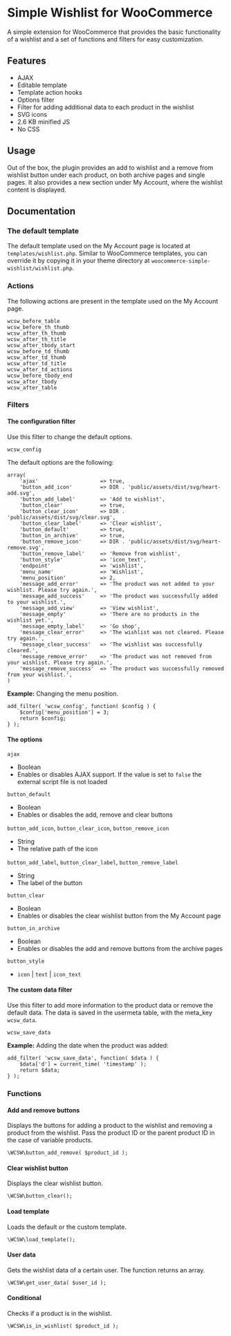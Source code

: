# Simple Wishlist for WooCommerce

A simple extension for WooCommerce that provides the basic functionality of a wishlist and a set of functions and filters for easy customization.

## Features

- AJAX
- Editable template
- Template action hooks
- Options filter
- Filter for adding additional data to each product in the wishlist
- SVG icons
- 2.6 KB minified JS
- No CSS

## Usage

Out of the box, the plugin provides an add to wishlist and a remove from wishlist button under each product, on both archive pages and single pages. It also provides a new section under My Account, where the wishlist content is displayed.

## Documentation

### The default template

The default template used on the My Account page is located at `templates/wishlist.php`. Similar to WooCommerce templates, you can override it by copying it in your theme directory at `woocommerce-simple-wishlist/wishlist.php`.

### Actions

The following actions are present in the template used on the My Account page.

```
wcsw_before_table
wcsw_before_th_thumb
wcsw_after_th_thumb
wcsw_after_th_title
wcsw_after_tbody_start
wcsw_before_td_thumb
wcsw_after_td_thumb
wcsw_after_td_title
wcsw_after_td_actions
wcsw_before_tbody_end
wcsw_after_tbody
wcsw_after_table
```

### Filters

#### The configuration filter

Use this filter to change the default options.

```
wcsw_config
```

The default options are the following:

```
array(
    'ajax'                    => true,
    'button_add_icon'         => DIR . 'public/assets/dist/svg/heart-add.svg',
    'button_add_label'        => 'Add to wishlist',
    'button_clear'            => true,
    'button_clear_icon'       => DIR . 'public/assets/dist/svg/clear.svg',
    'button_clear_label'      => 'Clear wishlist',
    'button_default'          => true,
    'button_in_archive'       => true,
    'button_remove_icon'      => DIR . 'public/assets/dist/svg/heart-remove.svg',
    'button_remove_label'     => 'Remove from wishlist',
    'button_style'            => 'icon_text',
    'endpoint'                => 'wishlist',
    'menu_name'               => 'Wishlist',
    'menu_position'           => 2,
    'message_add_error'       => 'The product was not added to your wishlist. Please try again.',
    'message_add_success'     => 'The product was successfully added to your wishlist.',
    'message_add_view'        => 'View wishlist',
    'message_empty'           => 'There are no products in the wishlist yet.',
    'message_empty_label'     => 'Go shop',
    'message_clear_error'     => 'The wishlist was not cleared. Please try again.',
    'message_clear_success'   => 'The wishlist was successfully cleared.',
    'message_remove_error'    => 'The product was not removed from your wishlist. Please try again.',
    'message_remove_success'  => 'The product was successfully removed from your wishlist.',
)
```

**Example:** Changing the menu position.

```
add_filter( 'wcsw_config', function( $config ) {
    $config['menu_position'] = 3;
    return $config;
} );
```

#### The options

`ajax`

- Boolean
- Enables or disables AJAX support. If the value is set to `false` the external script file is not loaded

`button_default`

- Boolean
- Enables or disables the add, remove and clear buttons

`button_add_icon`, `button_clear_icon`, `button_remove_icon`

- String
- The relative path of the icon

`button_add_label`, `button_clear_label`, `button_remove_label`

- String
- The label of the button

`button_clear`

- Boolean
- Enables or disables the clear wishlist button from the My Account page

`button_in_archive`

- Boolean
- Enables or disables the add and remove buttons from the archive pages

`button_style`

- `icon` | `text` | `icon_text`

#### The custom data filter

Use this filter to add more information to the product data or remove the default data. The data is saved in the usermeta table, with the meta_key `wcsw_data`.

```
wcsw_save_data
```

**Example:** Adding the date when the product was added:

```
add_filter( 'wcsw_save_data', function( $data ) {
    $data['d'] = current_time( 'timestamp' );
    return $data;
} );
```

### Functions

#### Add and remove buttons

Displays the buttons for adding a product to the wishlist and removing a product from the wishlist. Pass the product ID or the parent product ID in the case of variable products.

```
\WCSW\button_add_remove( $product_id );
```

#### Clear wishlist button

Displays the clear wishlist button.

```
\WCSW\button_clear();
```

#### Load template

Loads the default or the custom template.

```
\WCSW\load_template();
```

#### User data

Gets the wishlist data of a certain user. The function returns an array.

```
\WCSW\get_user_data( $user_id );
```

#### Conditional

Checks if a product is in the wishlist.

```
\WCSW\is_in_wishlist( $product_id );
```

